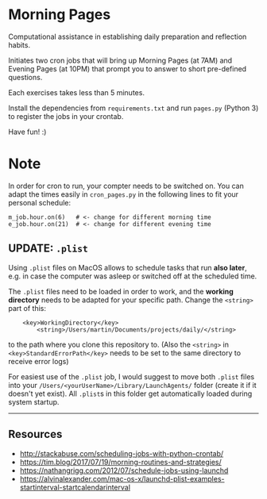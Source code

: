 # Morning Pages

Computational assistance in establishing daily preparation and reflection habits.

Initiates two cron jobs that will bring up Morning Pages (at 7AM)
and Evening Pages (at 10PM) that prompt you to answer to short pre-defined
questions.

Each exercises takes less than 5 minutes.

Install the dependencies from `requirements.txt` and run `pages.py` (Python 3)
to register the jobs in your crontab.

Have fun! :)

# Note

In order for cron to run, your compter needs to be switched on. You can adapt the
times easily in `cron_pages.py` in the following lines to fit your personal schedule:

```
m_job.hour.on(6)   # <- change for different morning time
e_job.hour.on(21)  # <- change for different evening time
```

## UPDATE: `.plist`

Using `.plist` files on MacOS allows to schedule tasks that run **also later**, e.g.
in case the computer was asleep or switched off at the scheduled time.

The `.plist` files need to be loaded in order to work, and the **working directory**
needs to be adapted for your specific path. Change the `<string>` part of this:

```
    <key>WorkingDirectory</key>
        <string>/Users/martin/Documents/projects/daily/</string>
```

to the path where you clone this repository to.
(Also the `<string>` in `<key>StandardErrorPath</key>` needs to be set to the
    same directory to receive error logs)

For easiest use of the `.plist` job, I would suggest to move both `.plist` files
into your `/Users/<yourUserName>/Library/LaunchAgents/` folder (create it if it doesn't
    yet exist). All `.plist`s in this folder get automatically loaded during system startup.

---

## Resources

- http://stackabuse.com/scheduling-jobs-with-python-crontab/
- https://tim.blog/2017/07/19/morning-routines-and-strategies/
- https://nathangrigg.com/2012/07/schedule-jobs-using-launchd
- https://alvinalexander.com/mac-os-x/launchd-plist-examples-startinterval-startcalendarinterval
